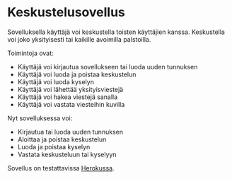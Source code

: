 # Keskustelusovellus
Sovelluksella käyttäjä voi keskustella toisten käyttäjien kanssa. Keskustella voi joko yksityisesti tai kaikille avoimilla palstoilla.

Toimintoja ovat:
- Käyttäjä voi kirjautua sovellukseen tai luoda uuden tunnuksen
- Käyttäjä voi luoda ja poistaa keskustelun
- Käyttäjä voi luoda kyselyn
- Käyttäjä voi lähettää yksityisviestejä
- Käyttäjä voi hakea viestejä sanalla
- Käyttäjä voi vastata viesteihin kuvilla

Nyt sovelluksessa voi:
- Kirjautua tai luoda uuden tunnuksen
- Aloittaa ja poistaa keskustelun
- Luoda ja poistaa kyselyn
- Vastata keskusteluun tai kyselyyn

Sovellus on testattavissa [Herokussa](https://keskustelu-app.herokuapp.com/).
